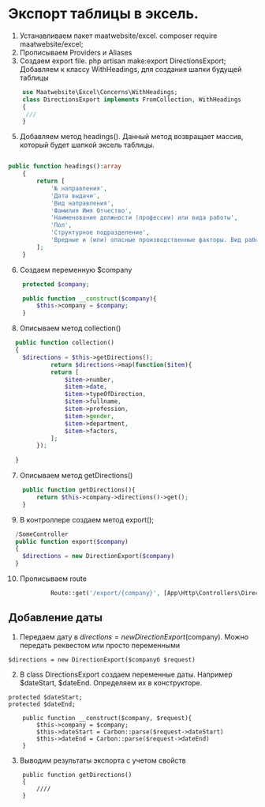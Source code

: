 # Экспорт таблицы в эксель.
1. Устанавливаем пакет maatwebsite/excel. composer require maatwebsite/excel;
2. Прописываем Providers и Aliases
3. Создаем export file. php artisan make:export DirectionsExport; Добавляем к классу WithHeadings, для создания шапки будущей таблицы
```php
    use Maatwebsite\Excel\Concerns\WithHeadings;
    class DirectionsExport implements FromCollection, WithHeadings 
    {
     ///
    }
```
5. Добавляем метод headings(). Данный метод возвращает массив, который будет шапкой эксель таблицы.
```php

public function headings():array
    {
        return [
            '№ направления',
            'Дата выдачи',
            'Вид направления',
            'Фамилия Имя Отчество',
            'Наименование должности (профессии) или вида работы',
            'Пол',
            'Структурное подразделение',
            'Вредные и (или) опасные производственные факторы. Вид работы',
        ];
    }
```
6. Создаем переменную $company
```php
    protected $company;

    public function __construct($company){
        $this->company = $company;
    }
```
8. Описываем метод collection()
```php
  public function collection()
  {
    $directions = $this->getDirections();
            return $directions->map(function($item){
            return [
                $item->number,
                $item->date,
                $item->typeOfDirection,
                $item->fullname,
                $item->profession,
                $item->gender,
                $item->department,
                $item->factors,
            ];
        });
    
  }
```
7. Описываем метод getDirections()
```php
    public function getDirections(){
        return $this->company->directions()->get();
    }
```
9. В контроллере создаем метод export();
```php
  /SomeController
  public function export($company)
  {
    $directions = new DirectionExport($company)
  }
  ```
  10. Прописываем route
  ```php
              Route::get('/export/{company}', [App\Http\Controllers\DirectionController::class, 'export'])->name('direction.export');
  ```
## Добавление даты

1. Передаем дату в $directions = new DirectionExport($company). Можно передать реквестом или просто переменными

```
$directions = new DirectionExport($companyб $request)
```
2. В class DirectionsExport создаем переменные даты. Например $dateStart, $dateEnd. Определяем их в конструкторе.
```
protected $dateStart;
protected $dateEnd;

    public function __construct($company, $request){
        $this->company = $company;
        $this->dateStart = Carbon::parse($request->dateStart)
        $this->dateEnd = Carbon::parse($request->dateEnd)
    }

```
3. Выводим результаты экспорта с учетом свойств 
```
    public function getDirections()
    {
        ////
    }
```
